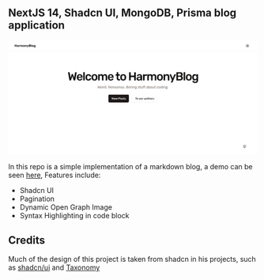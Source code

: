 ## NextJS 14, Shadcn UI, MongoDB, Prisma blog application

<p align="center">
 <img src="/public/homepage-image.png" width="720">
</p>

In this repo is a simple implementation of a markdown blog, a demo can be seen [here](https://harmonyblog.vercel.app/), Features include:

- Shadcn UI
- Pagination
- Dynamic Open Graph Image
- Syntax Highlighting in code block

## Credits

Much of the design of this project is taken from shadcn in his projects, such as [shadcn/ui](https://ui.shadcn.com/) and [Taxonomy](https://tx.shadcn.com/)

